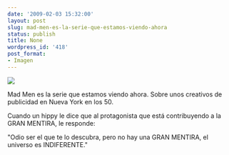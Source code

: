 ```yaml
---
date: '2009-02-03 15:32:00'
layout: post
slug: mad-men-es-la-serie-que-estamos-viendo-ahora
status: publish
title: None
wordpress_id: '418'
post_format:
- Imagen
---
```


![](http://jjdenis.files.wordpress.com/2012/04/fd9udze4sji7smis0utdg0yuo1_400.jpg)

Mad Men es la serie que estamos viendo ahora. Sobre unos creativos de publicidad en Nueva York en los 50.




Cuando un hippy le dice que al protagonista que está contribuyendo a la GRAN MENTIRA, le responde:




"Odio ser el que te lo descubra, pero no hay una GRAN MENTIRA, el universo es INDIFERENTE."
